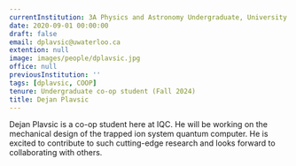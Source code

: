 ```yaml
---
currentInstitution: 3A Physics and Astronomy Undergraduate, University of Waterloo
date: 2020-09-01 00:00:00
draft: false
email: dplavsic@uwaterloo.ca
extention: null
image: images/people/dplavsic.jpg
office: null
previousInstitution: ''
tags: [dplavsic, COOP]
tenure: Undergraduate co-op student (Fall 2024)
title: Dejan Plavsic
---
```

Dejan Plavsic is a co-op student here at IQC. He will be working on the mechanical design of the trapped ion system quantum computer. He is excited to contribute to such cutting-edge research and looks forward to collaborating with others.